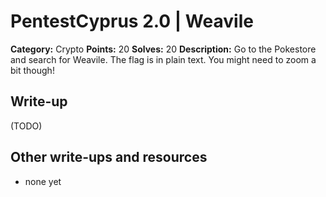 # PentestCyprus 2.0 | Weavile

**Category:** Crypto
**Points:** 20
**Solves:** 20
**Description:** 
Go to the Pokestore and search for Weavile. The flag is in plain text. You might need to zoom a bit though! 

## Write-up

(TODO)

## Other write-ups and resources

* none yet
